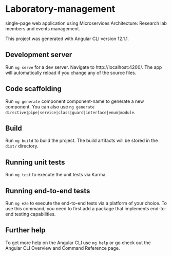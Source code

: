 # Laboratory-management
single-page web application using Microservices Architecture: Research lab members and events management.

This project was generated with Angular CLI version 12.1.1.

## Development server
Run ```ng serve``` for a dev server. Navigate to http://localhost:4200/. The app will automatically reload if you change any of the source files.

## Code scaffolding
Run ```ng generate``` component component-name to generate a new component. You can also use ```ng generate directive|pipe|service|class|guard|interface|enum|module```.

## Build
Run ```ng build``` to build the project. The build artifacts will be stored in the ```dist/``` directory.

## Running unit tests
Run ```ng test``` to execute the unit tests via Karma.

## Running end-to-end tests
Run ```ng e2e``` to execute the end-to-end tests via a platform of your choice. To use this command, you need to first add a package that implements end-to-end testing capabilities.

## Further help
To get more help on the Angular CLI use ```ng help``` or go check out the Angular CLI Overview and Command Reference page.
